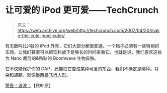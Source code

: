 # 让可爱的 iPod 更可爱——TechCrunch

> 原文：<https://web.archive.org/web/http://techcrunch.com/2007/04/20/make-the-cute-ipod-cuter/>

有无数吨(公吨)的 iPod 外壳，它们大部分都很普通。一个箱子必须有一些特别的东西，让我们甚至可以把饮料放下足够长的时间来看它。也就是说，我们喜欢这些为 Nano 裁剪的&粘贴的 Boomwave 生物皮肤。

它不仅能保护你的 DAP，还能把它变成某种可爱的东西，我们不确定是哪种。耳朵和翅膀，就像[墨西哥飞行人形](https://web.archive.org/web/20210301205354/http://youtube.com/watch?v=gNbe0YWXUuc)。

[警告！波波！](https://web.archive.org/web/20210301205354/http://akihabaranews.com/en/news-13668-Warning+%21+Boomwave+invasion+%21.html)【秋叶原】